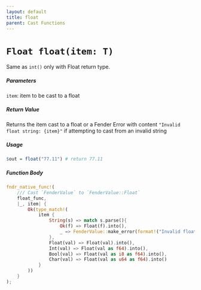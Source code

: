 ```yaml
---
layout: default
title: float
parent: Cast Functions
---
```


# `Float float(item: T)`
Same as `int()` only with Float return type.

##### Parameters
`item`: item to be cast to a float

##### Return Value
Returns the item cast to a float or a Fender Error with content `"Invalid float string: {item}"` if attempting to cast from an invalid string

##### Usage
```r
$out = float("77.11") # return 77.11
```

##### Function Body
```rust
fndr_native_func!(
    /// Cast `FenderValue` to `FenderValue::Float`
    float_func,
    |_, item| {
        Ok(type_match!(
            item {
                String(s) => match s.parse(){
                    Ok(f) => Float(f).into(),
                    _ => FenderValue::make_error(format!("Invalid float string: {}", s.deref())).into()
                },
                Float(val) => Float(val).into(),
                Int(val) => Float(val as f64).into(),
                Bool(val) => Float(val as i8 as f64).into(),
                Char(val) => Float(val as u64 as f64).into()
            }
        ))
    }
);
```
